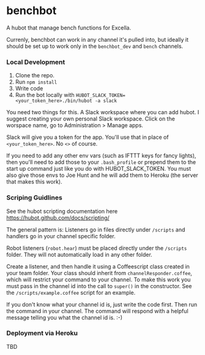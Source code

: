# benchbot
A hubot that manage bench functions for Excella.

Currenly, benchbot can work in any channel it's pulled into, but ideally it should be set up to work only in the `benchbot_dev` and `bench` channels.

### Local Development
1. Clone the repo.
2. Run `npm install`
3. Write code
4. Run the bot locally with `HUBOT_SLACK_TOKEN=<your_token_here>./bin/hubot -a slack`

You need two things for this. A Slack workspace where you can add hubot. I suggest creating your own personal Slack workspace. Click on the worspace name, go to Administration > Manage apps.

Slack will give you a token for the app. You'll use that in place of `<your_token_here>`. No `<>` of course.

If you need to add any other env vars (such as IFTTT keys for fancy lights), then you'll need to add those to your `.bash_profile` or prepend them to the start up command just like you do with HUBOT_SLACK_TOKEN. You must also give those envs to Joe Hunt and he will add them to Heroku (the server that makes this work).

### Scriping Guidlines
See the hubot scripting documentation here https://hubot.github.com/docs/scripting/

The general pattern is: Listeners go in files directly under `/scripts` and handlers go in your channel specific folder.

Robot listeners (`robot.hear`) must be placed directly under the `/scripts` folder. They will not automatically load in any other folder.

Create a listener, and then handle it using a Coffeescript class created in your team folder. Your class should inherit from `channelResponder.coffee`, which will restrict your command to your channel. To make this work you must pass in the channel id into the call to `super()` in the constructor. See the `/scripts/example.coffee` script for an example.

If you don't know what your channel id is, just write the code first. Then run the command in your channel. The command will respond with a helpful message telling you what the channel id is. :-)

### Deployment via Heroku
TBD
